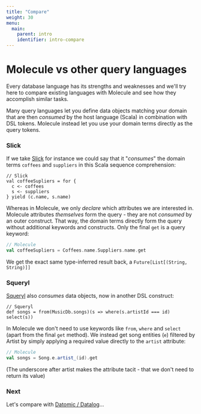 ```yaml
---
title: "Compare"
weight: 30
menu:
  main:
    parent: intro
    identifier: intro-compare
---
```


# Molecule vs other query languages

Every database language has its strengths and weaknesses and we'll try here to compare existing languages with Molecule and see how they accomplish similar tasks.

Many query languages let you define data objects matching your domain that are then _consumed_ by the host language (Scala) in combination with DSL tokens. Molecule instead let you use your domain terms directly as the query tokens.


### Slick

If we take [Slick](https://scala-slick.org/doc/3.3.3/queries.html#joining-and-zipping) for instance we could say that it "_consumes_" the domain terms `coffees` and `suppliers` in this Scala sequence comprehension:

```
// Slick
val coffeeSupliers = for {
  c <- coffees
  s <- suppliers
} yield (c.name, s.name)
```
Whereas in Molecule, we only _declare_ which attributes we are interested in. Molecule attributes _themselves_ form the query - they are not _consumed_ by an outer construct. That way, the domain terms directly form the query without additional keywords and constructs. Only the final `get` is a query keyword:

```scala
// Molecule
val coffeeSupliers = Coffees.name.Suppliers.name.get
```
We get the exact same type-inferred result back, a `Future[List[(String, String)]]`


### Squeryl

[Squeryl](https://www.squeryl.org/docs/0.9.5/selects.html) also _consumes_ data objects, now in another DSL construct:

```
// Squeryl
def songs = from(MusicDb.songs)(s => where(s.artistId === id) select(s))
```
In Molecule we don't need to use keywords like `from`, `where` and `select` (apart from the final `get` method). We instead get song entities (`e`) filtered by Artist by simply applying a required value directly to the `artist` attribute:

```scala
// Molecule
val songs = Song.e.artist_(id).get
```
(The underscore after artist makes the attribute tacit - that we don't need to return its value)

### Next

Let's compare with [Datomic / Datalog](/intro/compare/datomic/)...
